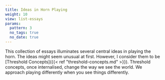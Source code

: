 ```yaml
---
title: Ideas in Horn Playing
weight: 10
view: list-essays
params:  
  pattern: 3
  no_tags: true
  no_date: true
---
```


This collection of essays illuminates several central ideas in playing the horn. The ideas might seem unusual at first. However, I consider them to be [Threshold Concepts]({{< ref "threshold-concepts.md" >}}). Threshold concepts, once internalised, change the way we see the world. We approach playing differently when you see things differently.
